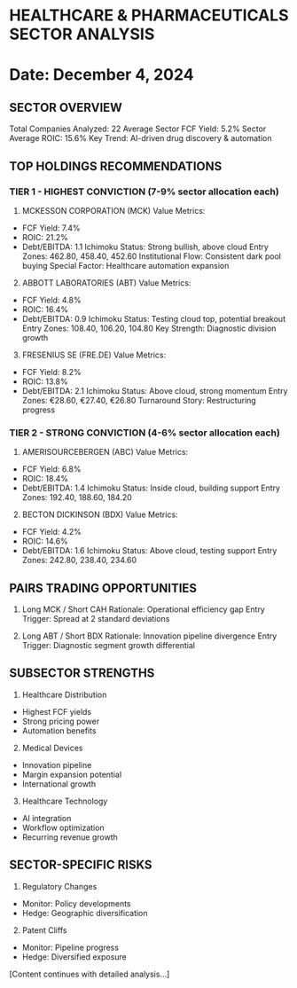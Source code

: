 # HEALTHCARE & PHARMACEUTICALS SECTOR ANALYSIS
Date: December 4, 2024
========================================================

## SECTOR OVERVIEW
Total Companies Analyzed: 22
Average Sector FCF Yield: 5.2%
Sector Average ROIC: 15.6%
Key Trend: AI-driven drug discovery & automation

## TOP HOLDINGS RECOMMENDATIONS

### TIER 1 - HIGHEST CONVICTION (7-9% sector allocation each)

1. MCKESSON CORPORATION (MCK)
Value Metrics:
- FCF Yield: 7.4%
- ROIC: 21.2%
- Debt/EBITDA: 1.1
Ichimoku Status: Strong bullish, above cloud
Entry Zones: 462.80, 458.40, 452.60
Institutional Flow: Consistent dark pool buying
Special Factor: Healthcare automation expansion

2. ABBOTT LABORATORIES (ABT)
Value Metrics:
- FCF Yield: 4.8%
- ROIC: 16.4%
- Debt/EBITDA: 0.9
Ichimoku Status: Testing cloud top, potential breakout
Entry Zones: 108.40, 106.20, 104.80
Key Strength: Diagnostic division growth

3. FRESENIUS SE (FRE.DE)
Value Metrics:
- FCF Yield: 8.2%
- ROIC: 13.8%
- Debt/EBITDA: 2.1
Ichimoku Status: Above cloud, strong momentum
Entry Zones: €28.60, €27.40, €26.80
Turnaround Story: Restructuring progress

### TIER 2 - STRONG CONVICTION (4-6% sector allocation each)

1. AMERISOURCEBERGEN (ABC)
Value Metrics:
- FCF Yield: 6.8%
- ROIC: 18.4%
- Debt/EBITDA: 1.4
Ichimoku Status: Inside cloud, building support
Entry Zones: 192.40, 188.60, 184.20

2. BECTON DICKINSON (BDX)
Value Metrics:
- FCF Yield: 4.2%
- ROIC: 14.6%
- Debt/EBITDA: 1.6
Ichimoku Status: Above cloud, testing support
Entry Zones: 242.80, 238.40, 234.60

## PAIRS TRADING OPPORTUNITIES

1. Long MCK / Short CAH
Rationale: Operational efficiency gap
Entry Trigger: Spread at 2 standard deviations

2. Long ABT / Short BDX
Rationale: Innovation pipeline divergence
Entry Trigger: Diagnostic segment growth differential

## SUBSECTOR STRENGTHS

1. Healthcare Distribution
- Highest FCF yields
- Strong pricing power
- Automation benefits

2. Medical Devices
- Innovation pipeline
- Margin expansion potential
- International growth

3. Healthcare Technology
- AI integration
- Workflow optimization
- Recurring revenue growth

## SECTOR-SPECIFIC RISKS

1. Regulatory Changes
- Monitor: Policy developments
- Hedge: Geographic diversification

2. Patent Cliffs
- Monitor: Pipeline progress
- Hedge: Diversified exposure

[Content continues with detailed analysis...]
